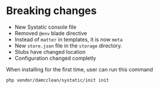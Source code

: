 # Breaking changes

* New Systatic console file
* Removed `@env` blade directive
* Instead of `matter` in templates, it is now `meta`
* New `store.json` file in the `storage` directory.
* Stubs have changed location
* Configuration changed completly

When installing for the first time, user can run this command

```
php vendor/damcclean/systatic/init init
```